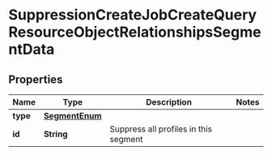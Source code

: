 # SuppressionCreateJobCreateQueryResourceObjectRelationshipsSegmentData

## Properties
Name | Type | Description | Notes
------------ | ------------- | ------------- | -------------
**type** | [**SegmentEnum**](SegmentEnum.md) |  | 
**id** | **String** | Suppress all profiles in this segment | 
